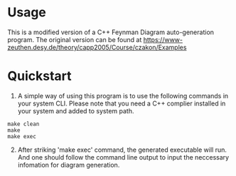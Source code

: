 # Usage
This is a modified version of a C++ Feynman Diagram auto-generation program. The original version can be found at https://www-zeuthen.desy.de/theory/capp2005/Course/czakon/Examples

# Quickstart 

1. A simple way of using this program is to use the following commands in your system CLI. Please note that you need a C++ complier installed in your system and added to system path.

```{bash}
make clean
make
make exec
```

2. After striking 'make exec' command, the generated executable will run. And one should follow the command line output to input the neccessary infomation for diagram generation.
